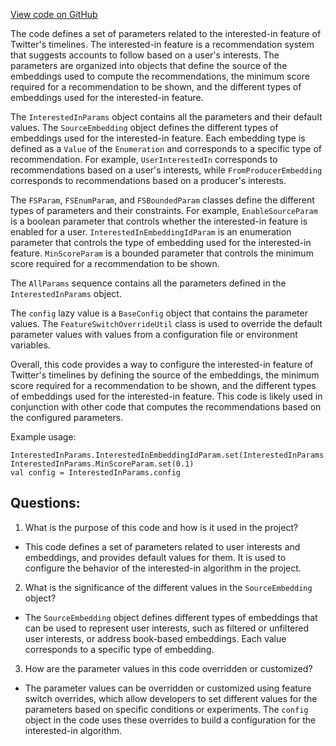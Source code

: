 [View code on GitHub](https://github.com/misbahsy/the-algorithm/cr-mixer/server/src/main/scala/com/twitter/cr_mixer/param/InterestedInParams.scala)

The code defines a set of parameters related to the interested-in feature of Twitter's timelines. The interested-in feature is a recommendation system that suggests accounts to follow based on a user's interests. The parameters are organized into objects that define the source of the embeddings used to compute the recommendations, the minimum score required for a recommendation to be shown, and the different types of embeddings used for the interested-in feature. 

The `InterestedInParams` object contains all the parameters and their default values. The `SourceEmbedding` object defines the different types of embeddings used for the interested-in feature. Each embedding type is defined as a `Value` of the `Enumeration` and corresponds to a specific type of recommendation. For example, `UserInterestedIn` corresponds to recommendations based on a user's interests, while `FromProducerEmbedding` corresponds to recommendations based on a producer's interests. 

The `FSParam`, `FSEnumParam`, and `FSBoundedParam` classes define the different types of parameters and their constraints. For example, `EnableSourceParam` is a boolean parameter that controls whether the interested-in feature is enabled for a user. `InterestedInEmbeddingIdParam` is an enumeration parameter that controls the type of embedding used for the interested-in feature. `MinScoreParam` is a bounded parameter that controls the minimum score required for a recommendation to be shown. 

The `AllParams` sequence contains all the parameters defined in the `InterestedInParams` object. 

The `config` lazy value is a `BaseConfig` object that contains the parameter values. The `FeatureSwitchOverrideUtil` class is used to override the default parameter values with values from a configuration file or environment variables. 

Overall, this code provides a way to configure the interested-in feature of Twitter's timelines by defining the source of the embeddings, the minimum score required for a recommendation to be shown, and the different types of embeddings used for the interested-in feature. This code is likely used in conjunction with other code that computes the recommendations based on the configured parameters. 

Example usage:

```
InterestedInParams.InterestedInEmbeddingIdParam.set(InterestedInParams.SourceEmbedding.UserInterestedIn)
InterestedInParams.MinScoreParam.set(0.1)
val config = InterestedInParams.config
```
## Questions: 
 1. What is the purpose of this code and how is it used in the project?
- This code defines a set of parameters related to user interests and embeddings, and provides default values for them. It is used to configure the behavior of the interested-in algorithm in the project.

2. What is the significance of the different values in the `SourceEmbedding` object?
- The `SourceEmbedding` object defines different types of embeddings that can be used to represent user interests, such as filtered or unfiltered user interests, or address book-based embeddings. Each value corresponds to a specific type of embedding.

3. How are the parameter values in this code overridden or customized?
- The parameter values can be overridden or customized using feature switch overrides, which allow developers to set different values for the parameters based on specific conditions or experiments. The `config` object in the code uses these overrides to build a configuration for the interested-in algorithm.